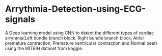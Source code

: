 # Arrythmia-Detection-using-ECG-signals
A Deep learning model using CNN to detect the different types of cardiac arryhmia(Left bundle branch block, Right bundle branch block, Atrial premature contraction, Premature ventricular contraction and Normal beat) using the MITBIH dataset from kaggle.
